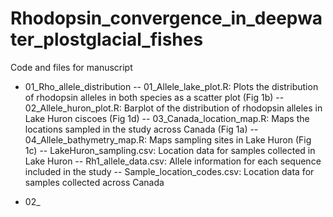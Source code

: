 # Rhodopsin_convergence_in_deepwater_plostglacial_fishes
Code and files for manuscript

- 01_Rho_allele_distribution
  -- 01_Allele_lake_plot.R: Plots the distribution of rhodopsin alleles in both species as a scatter plot (Fig 1b)
  -- 02_Allele_huron_plot.R: Barplot of the distribution of rhodopsin alleles in Lake Huron ciscoes (Fig 1d)
  -- 03_Canada_location_map.R: Maps the locations sampled in the study across Canada (Fig 1a)
  -- 04_Allele_bathymetry_map.R: Maps sampling sites in Lake Huron (Fig 1c)
  -- LakeHuron_sampling.csv: Location data for samples collected in Lake Huron
  -- Rh1_allele_data.csv: Allele information for each sequence included in the study
  -- Sample_location_codes.csv: Location data for samples collected across Canada

- 02_
